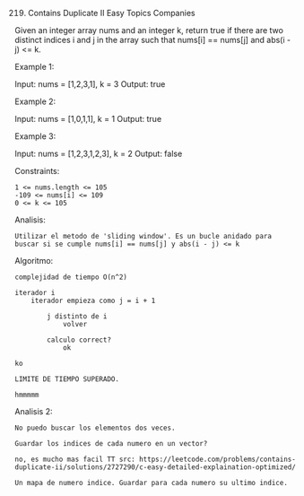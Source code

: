 219. Contains Duplicate II
Easy
Topics
Companies

Given an integer array nums and an integer k, return true if there are two distinct indices i and j in the array such that nums[i] == nums[j] and abs(i - j) <= k.

 

Example 1:

Input: nums = [1,2,3,1], k = 3
Output: true

Example 2:

Input: nums = [1,0,1,1], k = 1
Output: true

Example 3:

Input: nums = [1,2,3,1,2,3], k = 2
Output: false

 

Constraints:

    1 <= nums.length <= 105
    -109 <= nums[i] <= 109
    0 <= k <= 105

Analisis:

    Utilizar el metodo de 'sliding window'. Es un bucle anidado para buscar si se cumple nums[i] == nums[j] y abs(i - j) <= k

Algoritmo:

    complejidad de tiempo O(n^2)

    iterador i
        iterador empieza como j = i + 1

            j distinto de i
                volver

            calculo correct?
                ok

    ko

    LIMITE DE TIEMPO SUPERADO.

    hmmmmm

Analisis 2:

    No puedo buscar los elementos dos veces. 

    Guardar los indices de cada numero en un vector?

    no, es mucho mas facil TT src: https://leetcode.com/problems/contains-duplicate-ii/solutions/2727290/c-easy-detailed-explaination-optimized/

    Un mapa de numero indice. Guardar para cada numero su ultimo indice.
    